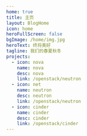 ```yaml
---
home: true
title: 主页
layout: BlogHome
icon: home
heroFullScreen: false
bgImage: /home/img.jpg
heroText: 终将美好
tagline: 我们的春夏秋冬
projects:
  - icon: nova
    name: nova
    desc: nova
    link: /openstack/neutron
  - icon: net
    name: neutron
    desc: neutron
    link: /openstack/neutron
  - icon: cinder
    name: cinder
    desc: cinder
    link: /openstack/cinder
---
```


